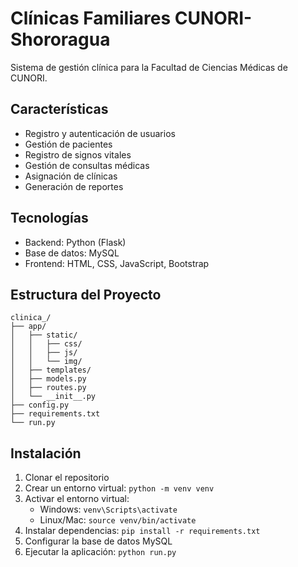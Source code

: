 # Clínicas Familiares CUNORI-Shororagua

Sistema de gestión clínica para la Facultad de Ciencias Médicas de CUNORI.

## Características

- Registro y autenticación de usuarios
- Gestión de pacientes
- Registro de signos vitales
- Gestión de consultas médicas
- Asignación de clínicas
- Generación de reportes

## Tecnologías

- Backend: Python (Flask)
- Base de datos: MySQL
- Frontend: HTML, CSS, JavaScript, Bootstrap

## Estructura del Proyecto

```
clinica_/
├── app/
│   ├── static/
│   │   ├── css/
│   │   ├── js/
│   │   └── img/
│   ├── templates/
│   ├── models.py
│   ├── routes.py
│   └── __init__.py
├── config.py
├── requirements.txt
└── run.py
```

## Instalación

1. Clonar el repositorio
2. Crear un entorno virtual: `python -m venv venv`
3. Activar el entorno virtual:
   - Windows: `venv\Scripts\activate`
   - Linux/Mac: `source venv/bin/activate`
4. Instalar dependencias: `pip install -r requirements.txt`
5. Configurar la base de datos MySQL
6. Ejecutar la aplicación: `python run.py`
